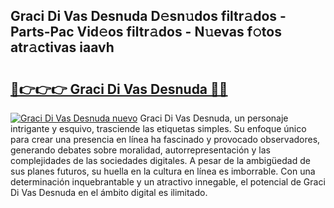 ## Graci Di Vas Desnuda D𝚎sn𝚞dos filtr𝚊dos - Parts-Pac Vid𝚎os filtr𝚊dos - N𝚞evas f𝚘tos atr𝚊ctivas iaavh

# <h2><a href="http://mb628w0.tromn.icu/?c=Graci+Di+Vas+Desnuda">🔗👉👉👉 Graci Di Vas Desnuda 🔗🔗</a></h2>

[![Graci Di Vas Desnuda nuevo](https://i.imgur.com/pEAQMta.gif)](http://mb628w0.tromn.icu/?c=Graci+Di+Vas+Desnuda)
Graci Di Vas Desnuda, un personaje intrigante y esquivo, trasciende las etiquetas simples. Su enfoque único para crear una presencia en línea ha fascinado y provocado observadores, generando debates sobre moralidad, autorrepresentación y las complejidades de las sociedades digitales. A pesar de la ambigüedad de sus planes futuros, su huella en la cultura en línea es imborrable. Con una determinación inquebrantable y un atractivo innegable, el potencial de Graci Di Vas Desnuda en el ámbito digital es ilimitado.
